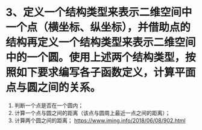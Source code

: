 # 3、定义一个结构类型来表示二维空间中一个点（横坐标、纵坐标），并借助点的结构再定义一个结构类型来表示二维空间中的一个圆。使用上述两个结构类型，按照如下要求编写各子函数定义，计算平面点与圆之间的关系。
1) 判断一个点是否在一个圆内；
2) 计算一个点与圆之间的距离（该点与圆周上最近一点之间的距离）；
3) 计算两个圆之间的距离；
https://www.iming.info/2018/06/08/902.html




